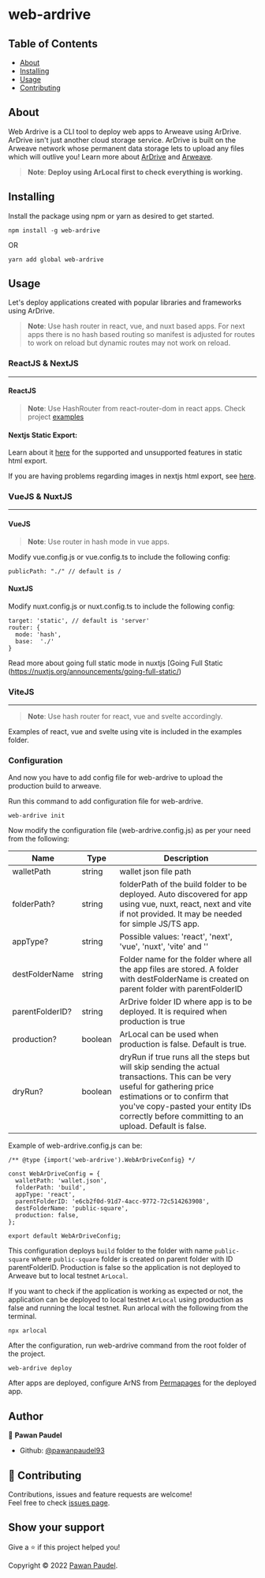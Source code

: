 # web-ardrive

## Table of Contents

- [About](#about)
- [Installing](#installing)
- [Usage](#usage)
- [Contributing](#contributing)


## About <a name = "about"></a>

Web Ardrive is a CLI tool to deploy web apps to Arweave using ArDrive. ArDrive isn't just another cloud storage service. ArDrive is built on the Arweave network whose permanent data storage lets to upload any files which will outlive you!
Learn more about [ArDrive](https://ardrive.io/) and [Arweave](https://www.arweave.org/).

> __Note__: **Deploy using ArLocal first to check everything is working.**


## Installing <a name = "installing"></a>

Install the package using npm or yarn as desired to get started.
```
npm install -g web-ardrive
```
OR
```
yarn add global web-ardrive
```

## Usage <a name = "usage"></a>

Let's deploy applications created with popular libraries and frameworks using ArDrive.

> __Note__: Use hash router in react, vue, and nuxt based apps. For next apps there is no hash based routing so manifest is adjusted for routes to work on reload but dynamic routes may not work on reload.

### ReactJS & NextJS

------------


#### **ReactJS** 

> __Note__: Use HashRouter from react-router-dom in react apps. Check project [examples](https://github.com/pawanpaudel93/web-ardrive/tree/main/examples)

#### **Nextjs Static Export**:

Learn about it [here](https://nextjs.org/docs/advanced-features/static-html-export) for the supported and unsupported features in static html export.

If you are having problems regarding images in nextjs html export, see [here](https://stackoverflow.com/questions/65487914/error-image-optimization-using-next-js-default-loader-is-not-compatible-with-n).

### VueJS & NuxtJS

------------

#### **VueJS**

> __Note__: Use router in hash mode in vue apps.

Modify vue.config.js or vue.config.ts to include the following config:
```
publicPath: "./" // default is /
```

#### **NuxtJS**

Modify nuxt.config.js or nuxt.config.ts to include the following config:

```
target: 'static', // default is 'server'
router: {
  mode: 'hash',
  base:  './'
}
```

Read more about going full static mode in nuxtjs [Going Full Static (https://nuxtjs.org/announcements/going-full-static/)

### ViteJS
------------
> __Note__: Use hash router for react, vue and svelte accordingly.

Examples of react, vue and svelte using vite is included in the examples folder.

### Configuration

And now you have to add config file for web-ardrive to upload the production build to arweave.

Run this command to add configuration file for web-ardrive.

```
web-ardrive init
```

Now modify the configuration file (web-ardrive.config.js) as per your need from the following:

|  Name | Type   | Description   |
| ------------ | ------------ | ------------ |
|  walletPath |  string | wallet json file path |
| folderPath?	|	string	|	folderPath of the build folder to be deployed. Auto discovered for app using vue, nuxt, react, next and vite if not provided. It may be needed for simple JS/TS app. |
| appType?	|	string	|	Possible values: 'react', 'next', 'vue', 'nuxt', 'vite' and ''	|
|  destFolderName	 | string  | Folder name for the folder where all the app files are stored. A folder with destFolderName is created on parent folder with parentFolderID  |
| parentFolderID?	  |  string |  ArDrive folder ID where app is to be deployed. It is required when production is true |
| production?	| boolean	| ArLocal can be used when production is false. Default is true.	|
| dryRun? | boolean | dryRun if true runs all the steps but will skip sending the actual transactions. This can be very useful for gathering price estimations or to confirm that you've copy-pasted your entity IDs correctly before committing to an upload. Default is false. |

Example of web-ardrive.config.js can be:

```
/** @type {import('web-ardrive').WebArDriveConfig} */

const WebArDriveConfig = {
  walletPath: 'wallet.json',
  folderPath: 'build',
  appType: 'react',
  parentFolderID: 'e6cb2f0d-91d7-4acc-9772-72c514263908',
  destFolderName: 'public-square',
  production: false,
};

export default WebArDriveConfig;
```
This configuration deploys `build` folder to the folder with name `public-square` where `public-square` folder is created on parent folder with ID parentFolderID. Production is false so the application is not deployed to Arweave but to local testnet `ArLocal`.

If you want to check if the application is working as expected or not, the application can be deployed to local testnet `ArLocal` using production as false and running the local testnet. Run arlocal with the following from the terminal.
```
npx arlocal
```

After the configuration, run web-ardrive command from the root folder of the project.

```
web-ardrive deploy
```
After apps are deployed, configure ArNS from [Permapages](https://permapages.arweave.dev/#/arns) for the deployed app.

## Author

👤 **Pawan Paudel**

- Github: [@pawanpaudel93](https://github.com/pawanpaudel93)


## 🤝 Contributing <a name = "contributing"></a>

Contributions, issues and feature requests are welcome!<br />Feel free to check [issues page](https://github.com/pawanpaudel93/web-ardrive/issues).


## Show your support

Give a ⭐️ if this project helped you!

Copyright © 2022 [Pawan Paudel](https://github.com/pawanpaudel93).<br />
